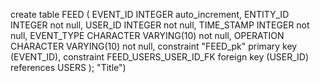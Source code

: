 
create table FEED
(
EVENT_ID   INTEGER auto_increment,
ENTITY_ID  INTEGER               not null,
USER_ID    INTEGER               not null,
TIME_STAMP INTEGER               not null,
EVENT_TYPE CHARACTER VARYING(10) not null,
OPERATION  CHARACTER VARYING(10) not null,
constraint "FEED_pk"
primary key (EVENT_ID),
constraint FEED_USERS_USER_ID_FK
foreign key (USER_ID) references USERS
);
 "Title")